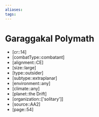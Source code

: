 ```yaml
---
aliases: 
tags: 
---
```


# Garaggakal Polymath

- [cr::14]
- [combatType::combatant]
- [alignment::CE]
- [size::large]
- [type::outsider]
- [subtype::extraplanar]
- [environment::any]
- [climate::any]
- [planet::the Drift]
- [organization::['solitary']]
- [source::AA2]
- [page::54]
